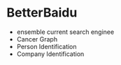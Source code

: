 # BetterBaidu

- ensemble current search enginee
- Cancer Graph
- Person Identification
- Company Identification

